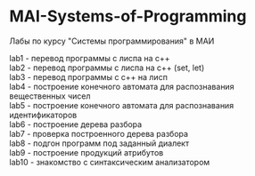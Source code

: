 # MAI-Systems-of-Programming
Лабы по курсу "Системы программирования" в МАИ

lab1 - перевод программы с лиспа на c++  
lab2 - перевод программы с лиспа на с++ (set, let)  
lab3 - перевод программы с с++ на лисп  
lab4 - построение конечного автомата для распознавания вещественных чисел  
lab5 - построение конечного автомата для распознавания идентификаторов  
lab6 - построение дерева разбора  
lab7 - проверка построенного дерева разбора  
lab8 - подгон программ под заданный диалект  
lab9 - построение продукций атрибутов  
lab10 - знакомство с синтаксическим анализатором